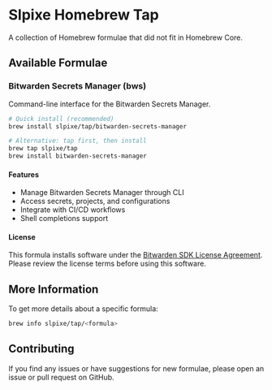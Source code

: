 # Slpixe Homebrew Tap

A collection of Homebrew formulae that did not fit in Homebrew Core.

## Available Formulae

### Bitwarden Secrets Manager (bws)

Command-line interface for the Bitwarden Secrets Manager.

```sh
# Quick install (recommended)
brew install slpixe/tap/bitwarden-secrets-manager

# Alternative: tap first, then install
brew tap slpixe/tap
brew install bitwarden-secrets-manager
```

#### Features
- Manage Bitwarden Secrets Manager through CLI
- Access secrets, projects, and configurations
- Integrate with CI/CD workflows
- Shell completions support

#### License
This formula installs software under the [Bitwarden SDK License Agreement](https://github.com/bitwarden/sdk-sm/blob/main/LICENSE).
Please review the license terms before using this software.

## More Information

To get more details about a specific formula:

```sh
brew info slpixe/tap/<formula>
```

## Contributing

If you find any issues or have suggestions for new formulae, please open an issue or pull request on GitHub.
